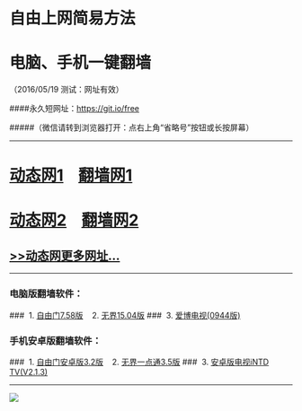 # 自由上网简易方法
# 电脑、手机一键翻墙
（2016/05/19 测试：网址有效）

####永久短网址：https://git.io/free

#####（微信请转到浏览器打开：点右上角“省略号”按钮或长按屏幕）

***
# <a href="http://dt-01.wcell.org/519/2" target="_blank">动态网1</a>&nbsp;&nbsp;&nbsp;&nbsp;<a href="http://fqw-1.bia.tw" target="_blank">翻墙网1</a>

# <a href="http://dtw-2.hgob.org/519/2" target="_blank">动态网2</a>&nbsp;&nbsp;&nbsp;&nbsp;<a href="http://fq-02.ev4g.org" target="_blank">翻墙网2</a>

## <a href="http://fqw-3.newca.org/urldt0.php/519" target="_blank">>>动态网更多网址...</a>

***

### 电脑版翻墙软件：
###&nbsp;&nbsp;1. <a href="http://fq-4.m0n.org/fgget.php?fid=fg758p.zip" target="_blank">自由门7.58版</a>&nbsp;&nbsp;&nbsp;&nbsp;2. <a href="http://fq-4.m0n.org/fgget.php?fid=u1504.zip" target="_blank">无界15.04版</a>
###&nbsp;&nbsp;3. <a href="http://fq-4.m0n.org/fgget.php?fid=GreeniPPOTV_Setup_Ver12Build944b.zip" target="_blank">爱博电视(0944版)</a>

### 手机安卓版翻墙软件：
###&nbsp;&nbsp;1. <a href="http://fq-4.m0n.org/fgget.php?fid=fgma32.apk" target="_blank">自由门安卓版3.2版</a>&nbsp;&nbsp;&nbsp;&nbsp;2. <a href="http://fq-4.m0n.org/fgget.php?fid=um3.5.apk" target="_blank">无界一点通3.5版</a>
###&nbsp;&nbsp;3. <a href="http://fq-4.m0n.org/fgget.php?fid=iNTD_TV.apk" target="_blank">安卓版电视iNTD TV(V2.1.3)</a>

***

<p><img src="http://fq-5.uzon.org/pic/yjfq-20160328new.png"></p> 
